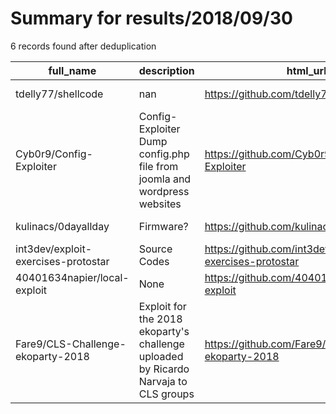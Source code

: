 
# Summary for results/2018/09/30
    
6 records found after deduplication

| full_name | description | html_url | matched_list | matched_count | pushed_at | size | stargazers_count | language | forks_count | vul_ids |
|-------------------------------------|-------------------------------------------------------------------------------------|--------------------------------------------------------|----------------|-----------------|---------------------------|--------|--------------------|------------|---------------|-----------|
| tdelly77/shellcode | nan | https://github.com/tdelly77/shellcode | ['shellcode'] | 1 | 2018-09-30 06:02:20+00:00 | 63 | 0 | nan | 0 | [] |
| Cyb0r9/Config-Exploiter | Config-Exploiter Dump config.php file from joomla and wordpress websites | https://github.com/Cyb0r9/Config-Exploiter | ['exploit'] | 1 | 2018-09-30 13:27:21+00:00 | 307 | 29 | Shell | 13 | [] |
| kulinacs/0dayallday | Firmware? | https://github.com/kulinacs/0dayallday | ['0day'] | 1 | 2018-09-30 01:40:56+00:00 | 17983 | 1 | nan | 0 | [] |
| int3dev/exploit-exercises-protostar | Source Codes | https://github.com/int3dev/exploit-exercises-protostar | ['exploit'] | 1 | 2018-09-30 06:52:11+00:00 | 2 | 0 | C | 0 | [] |
| 40401634napier/local-exploit | None | https://github.com/40401634napier/local-exploit | ['exploit'] | 1 | 2018-09-30 06:58:11+00:00 | 0 | 0 | | 0 | [] |
| Fare9/CLS-Challenge-ekoparty-2018 | Exploit for the 2018 ekoparty's challenge uploaded by Ricardo Narvaja to CLS groups | https://github.com/Fare9/CLS-Challenge-ekoparty-2018 | ['exploit'] | 1 | 2018-09-30 11:26:58+00:00 | 249 | 2 | C++ | 0 | [] |
